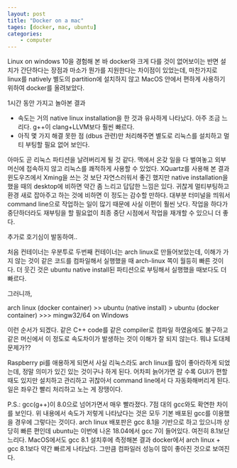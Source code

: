 ```yaml
---
layout: post
title: "Docker on a mac"
tages: [docker, mac, ubuntu]
categories:
    - computer
---
```


Linux on windows 10을 경험해 본 바 docker와 크게 다를 것이 없어보이는 반면 설치가 간단하다는 장점과 마소가 뭔가를 지원한다는 차이점이 있었는데, 마찬가지로 linux를 natively 별도의 partition에 설치하지 않고 MacOS 안에서 편하게 사용하기 위하여 docker를 올려보았다.

1시간 동안 가지고 놀아본 결과
- 속도는 거의 native linux installation을 한 것과 유사하게 나타났다. 아주 조금 느리다. g++이 clang+LLVM보다 훨씬 빠르다.
- 아직 몇 가지 해결 못한 점 (dbus 관련)만 처리해주면 별도로 리눅스를 설치하고 멀티 부팅할 필요 없어 보인다.

아마도 곧 리눅스 파티션을 날려버리게 될 것 같다. 맥에서 온갖 일을 다 벌여놓고 외부 머신에 접속하지 않고 리눅스를 쾌적하게 사용할 수 있었다. XQuartz를 사용해 본 결과 윈도우즈에서 Xming을 쓰는 것 보단 자연스러워서 좋긴 했지만 native installation을 했을 때의 desktop에 비하면 약간 좀 느리고 답답한 느낌은 있다. 귀찮게 멀티부팅하고 환경 새로 잡아주고 하는 것에 비하면 이 정도는 감수할 만하다. 대부분 터미널을 띄워서 command line으로 작업하는 일이 많기 때문에 사실 이편이 훨씬 낫다. 작업을 하다가 중단하더라도 재부팅을 할 필요없이 최종 중단 시점에서 작업을 재개할 수 있으니 더 좋다.

추가로 호기심이 발동하여..

처음 컨테이너는 우분투로 두번째 컨테이너는 arch linux로 만들어보았는데, 이해가 가지 않는 것이 같은 코드를 컴파일해서 실행했을 때 arch-linux 쪽이 월등히 빠른 것이다. 더 웃긴 것은 ubuntu native install된 파티션으로 부팅해서 실행했을 때보다도 더 빠르다.

그러니까, 

arch linux (docker container) >> ubuntu (native install) > ubuntu (docker container) >>> mingw32/64 on Windows

이런 순서가 되겠다. 같은 C++ code를 같은 compiler로 컴파일 하였음에도 불구하고 같은 머신에서 이 정도로 속도차이가 발생하는 것이 이해가 잘 되지 않는다. 뭐냐 도대체 문제가??

Raspberry pi를 애용하게 되면서 사실 리눅스라도 arch linux를 많이 좋아라하게 되었는데, 정말 의미가 있긴 있는 것이구나 하게 된다. 어차피 늙어가면 갈 수록 GUI가 편할 때도 있지만 설치하고 관리하고 귀찮아서 command line에서 다 자동화해버리게 된다. 일은 좌우간 빨리 처리하고 노는 게 장땡이다. 

P.S.: gcc(g++)이 8.0으로 넘어가면서 매우 빨라졌다. 7점 대의 gcc와도 확연한 차이를 보인다. 위 내용에서 속도가 저렇게 나타났다는 것은 모두 기본 배포된 gcc를 이용했을 경우에 그렇다는 것이다. arch linux 배포판은 gcc 8.1을 기반으로 하고 있으니까 상당히 빠른 편인데 ubuntu는 이번에 나온 18.04에서 gcc 7이 들어있다. 여전히 8.1보단 느리다. MacOS에서도 gcc 8.1 설치후에 측정해본 결과 docker에서 arch linux + gcc 8.1보다 약간 빠르게 나타났다. 그만큼 컴파일러 성능이 많이 좋아진 것으로 보여진다.
